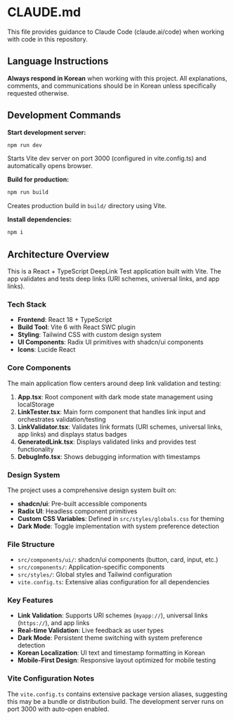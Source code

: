# CLAUDE.md

This file provides guidance to Claude Code (claude.ai/code) when working with code in this repository.

## Language Instructions

**Always respond in Korean** when working with this project. All explanations, comments, and communications should be in Korean unless specifically requested otherwise.

## Development Commands

**Start development server:**
```bash
npm run dev
```
Starts Vite dev server on port 3000 (configured in vite.config.ts) and automatically opens browser.

**Build for production:**
```bash
npm run build
```
Creates production build in `build/` directory using Vite.

**Install dependencies:**
```bash
npm i
```

## Architecture Overview

This is a React + TypeScript DeepLink Test application built with Vite. The app validates and tests deep links (URI schemes, universal links, and app links).

### Tech Stack
- **Frontend**: React 18 + TypeScript
- **Build Tool**: Vite 6 with React SWC plugin
- **Styling**: Tailwind CSS with custom design system
- **UI Components**: Radix UI primitives with shadcn/ui components
- **Icons**: Lucide React

### Core Components
The main application flow centers around deep link validation and testing:

1. **App.tsx**: Root component with dark mode state management using localStorage
2. **LinkTester.tsx**: Main form component that handles link input and orchestrates validation/testing
3. **LinkValidator.tsx**: Validates link formats (URI schemes, universal links, app links) and displays status badges
4. **GeneratedLink.tsx**: Displays validated links and provides test functionality
5. **DebugInfo.tsx**: Shows debugging information with timestamps

### Design System
The project uses a comprehensive design system built on:
- **shadcn/ui**: Pre-built accessible components
- **Radix UI**: Headless component primitives
- **Custom CSS Variables**: Defined in `src/styles/globals.css` for theming
- **Dark Mode**: Toggle implementation with system preference detection

### File Structure
- `src/components/ui/`: shadcn/ui components (button, card, input, etc.)
- `src/components/`: Application-specific components
- `src/styles/`: Global styles and Tailwind configuration
- `vite.config.ts`: Extensive alias configuration for all dependencies

### Key Features
- **Link Validation**: Supports URI schemes (`myapp://`), universal links (`https://`), and app links
- **Real-time Validation**: Live feedback as user types
- **Dark Mode**: Persistent theme switching with system preference detection
- **Korean Localization**: UI text and timestamp formatting in Korean
- **Mobile-First Design**: Responsive layout optimized for mobile testing

### Vite Configuration Notes
The `vite.config.ts` contains extensive package version aliases, suggesting this may be a bundle or distribution build. The development server runs on port 3000 with auto-open enabled.
